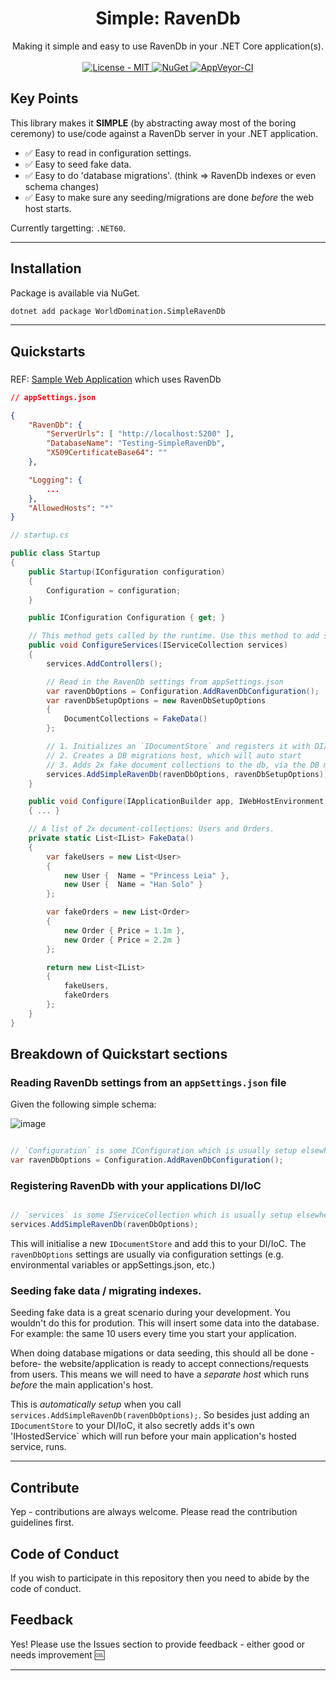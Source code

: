 <h1 align="center">Simple: RavenDb</h1>

<div align="center">
  Making it simple and easy to use RavenDb in your .NET Core application(s).
</div>

<br />

<div align="center">
    <!-- License -->
    <a href="https://choosealicense.com/licenses/mit/">
    <img src="https://img.shields.io/badge/License-MIT-blue.svg?style=flat-square" alt="License - MIT" />
    </a>
    <!-- NuGet -->
    <a href="https://www.nuget.org/packages/WorldDomination.SimpleRavenDb/">
    <img src="https://buildstats.info/nuget/WorldDomination.SimpleRavenDb" alt="NuGet" />
    </a>
    <!-- Github Actions -->
    <a href="https://ci.appveyor.com/api/projects/status/simpleravendb/branch/master?svg=true">
    <img src="https://ci.appveyor.com/api/projects/status/wao450s3jsu1d81s?svg=true" alt="AppVeyor-CI" />
    </a>
</div>

## Key Points

This library makes it <b>SIMPLE</b> (by abstracting away most of the boring ceremony) to use/code against a RavenDb server in your .NET application.

- ✅ Easy to read in configuration settings.
- ✅ Easy to seed fake data.
- ✅ Easy to do 'database migrations'. (think => RavenDb indexes or even schema changes)
- ✅ Easy to make sure any seeding/migrations are done _before_ the web host starts.

Currently targetting: `.NET60`.

---
## Installation

Package is available via NuGet.

```sh
dotnet add package WorldDomination.SimpleRavenDb
```


---

## Quickstarts

###

REF: [Sample Web Application](https://github.com/PureKrome/SimpleRavenDB/blob/2b3b5b171713df80e7f906537ff29643e98774b2/src/WorldDomination.SimpleRavenDb.SampleWebApplication/Startup.cs) which uses RavenDb

```json
// appSettings.json

{
    "RavenDb": {
        "ServerUrls": [ "http://localhost:5200" ],
        "DatabaseName": "Testing-SimpleRavenDb",
        "X509CertificateBase64": ""
    },

    "Logging": {
        ...
    },
    "AllowedHosts": "*"
}
```

```csharp
// startup.cs

public class Startup
{
    public Startup(IConfiguration configuration)
    {
        Configuration = configuration;
    }

    public IConfiguration Configuration { get; }

    // This method gets called by the runtime. Use this method to add services to the container.
    public void ConfigureServices(IServiceCollection services)
    {
        services.AddControllers();

        // Read in the RavenDb settings from appSettings.json
        var ravenDbOptions = Configuration.AddRavenDbConfiguration();
        var ravenDbSetupOptions = new RavenDbSetupOptions
        {
            DocumentCollections = FakeData()
        };

        // 1. Initializes an `IDocumentStore` and registers it with DI/IoC.
        // 2. Creates a DB migrations host, which will auto start
        // 3. Adds 2x fake document collections to the db, via the DB migrations host.
        services.AddSimpleRavenDb(ravenDbOptions, ravenDbSetupOptions);
    }

    public void Configure(IApplicationBuilder app, IWebHostEnvironment env)
    { ... }

    // A list of 2x document-collections: Users and Orders.
    private static List<IList> FakeData()
    {
        var fakeUsers = new List<User>
        {
            new User {  Name = "Princess Leia" },
            new User {  Name = "Han Solo" }
        };

        var fakeOrders = new List<Order>
        {
            new Order { Price = 1.1m },
            new Order { Price = 2.2m }
        };

        return new List<IList>
        {
            fakeUsers,
            fakeOrders
        };
    }
}

```

## Breakdown of Quickstart sections

### Reading RavenDb settings from an `appSettings.json` file

Given the following simple schema:

![image](https://user-images.githubusercontent.com/899878/147865491-8cdd08fe-86aa-44d4-81a8-fcf1e43722dd.png)


```csharp

// `Configuration` is some IConfiguration which is usually setup elsewhere.
var ravenDbOptions = Configuration.AddRavenDbConfiguration();
```

### Registering RavenDb with your applications DI/IoC

```csharp

// `services` is some IServiceCollection which is usually setup elsewhere.
services.AddSimpleRavenDb(ravenDbOptions);
```

This will initialise a new `IDocumentStore` and add this to your DI/IoC.
The `ravenDbOptions` settings are usually via configuration settings (e.g. environmental variables or appSettings.json, etc.)


### Seeding fake data / migrating indexes.

Seeding fake data is a great scenario during your development. You wouldn't do this for prodution.
This will insert some data into the database. For example: the same 10 users every time you start your application.

When doing database migations or data seeding, this should all be done -before- the website/application is ready to accept connections/requests from users.
This means we will need to have a _separate host_ which runs _before_ the main application's host.

This is _automatically setup_ when you call `services.AddSimpleRavenDb(ravenDbOptions);`. So besides just adding an `IDocumentStore` to your DI/IoC,
it also secretly adds it's own 'IHostedService` which will run before your main application's hosted service, runs.


---

## Contribute
Yep - contributions are always welcome. Please read the contribution guidelines first.

## Code of Conduct

If you wish to participate in this repository then you need to abide by the code of conduct.

## Feedback

Yes! Please use the Issues section to provide feedback - either good or needs improvement :cool:

---
